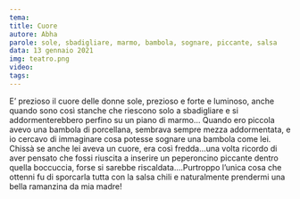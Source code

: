 ```yaml
---
tema:
title: Cuore
autore: Abha
parole: sole, sbadigliare, marmo, bambola, sognare, piccante, salsa
data: 13 gennaio 2021
img: teatro.png
video: 
tags: 
---
```

E’ prezioso il cuore delle donne sole, prezioso e forte e luminoso, anche quando sono così stanche che riescono solo a sbadigliare e si addormenterebbero perfino su un piano di marmo… Quando ero piccola avevo una bambola di porcellana, sembrava sempre mezza addormentata, e io cercavo di immaginare cosa potesse sognare una bambola come lei. Chissà se anche lei aveva un cuore, era così fredda…una volta ricordo di aver pensato che fossi riuscita a inserire un peperoncino piccante dentro quella boccuccia, forse si sarebbe riscaldata….Purtroppo l’unica cosa che ottenni fu di sporcarla tutta con la salsa chili e naturalmente prendermi una bella ramanzina da mia madre!